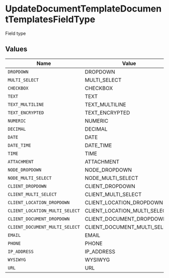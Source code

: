 # UpdateDocumentTemplateDocumentTemplatesFieldType

Field type


## Values

| Name                           | Value                          |
| ------------------------------ | ------------------------------ |
| `DROPDOWN`                     | DROPDOWN                       |
| `MULTI_SELECT`                 | MULTI_SELECT                   |
| `CHECKBOX`                     | CHECKBOX                       |
| `TEXT`                         | TEXT                           |
| `TEXT_MULTILINE`               | TEXT_MULTILINE                 |
| `TEXT_ENCRYPTED`               | TEXT_ENCRYPTED                 |
| `NUMERIC`                      | NUMERIC                        |
| `DECIMAL`                      | DECIMAL                        |
| `DATE`                         | DATE                           |
| `DATE_TIME`                    | DATE_TIME                      |
| `TIME`                         | TIME                           |
| `ATTACHMENT`                   | ATTACHMENT                     |
| `NODE_DROPDOWN`                | NODE_DROPDOWN                  |
| `NODE_MULTI_SELECT`            | NODE_MULTI_SELECT              |
| `CLIENT_DROPDOWN`              | CLIENT_DROPDOWN                |
| `CLIENT_MULTI_SELECT`          | CLIENT_MULTI_SELECT            |
| `CLIENT_LOCATION_DROPDOWN`     | CLIENT_LOCATION_DROPDOWN       |
| `CLIENT_LOCATION_MULTI_SELECT` | CLIENT_LOCATION_MULTI_SELECT   |
| `CLIENT_DOCUMENT_DROPDOWN`     | CLIENT_DOCUMENT_DROPDOWN       |
| `CLIENT_DOCUMENT_MULTI_SELECT` | CLIENT_DOCUMENT_MULTI_SELECT   |
| `EMAIL`                        | EMAIL                          |
| `PHONE`                        | PHONE                          |
| `IP_ADDRESS`                   | IP_ADDRESS                     |
| `WYSIWYG`                      | WYSIWYG                        |
| `URL`                          | URL                            |